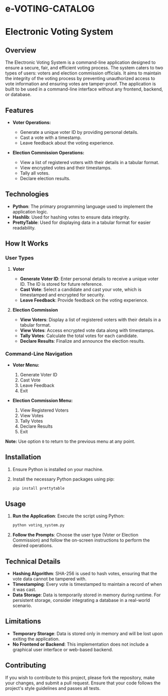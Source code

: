 # e-VOTING-CATALOG
# Electronic Voting System

## Overview

The Electronic Voting System is a command-line application designed to ensure a secure, fair, and efficient voting process. The system caters to two types of users: voters and election commission officials. It aims to maintain the integrity of the voting process by preventing unauthorized access to vote information and ensuring votes are tamper-proof. The application is built to be used in a command-line interface without any frontend, backend, or database.

## Features

- **Voter Operations:**
  - Generate a unique voter ID by providing personal details.
  - Cast a vote with a timestamp.
  - Leave feedback about the voting experience.
  
- **Election Commission Operations:**
  - View a list of registered voters with their details in a tabular format.
  - View encrypted votes and their timestamps.
  - Tally all votes.
  - Declare election results.

## Technologies

- **Python**: The primary programming language used to implement the application logic.
- **Hashlib**: Used for hashing votes to ensure data integrity.
- **PrettyTable**: Used for displaying data in a tabular format for easier readability.

## How It Works

### User Types

1. **Voter**
   - **Generate Voter ID**: Enter personal details to receive a unique voter ID. The ID is stored for future reference.
   - **Cast Vote**: Select a candidate and cast your vote, which is timestamped and encrypted for security.
   - **Leave Feedback**: Provide feedback on the voting experience.

2. **Election Commission**
   - **View Voters**: Display a list of registered voters with their details in a tabular format.
   - **View Votes**: Access encrypted vote data along with timestamps.
   - **Tally Votes**: Calculate the total votes for each candidate.
   - **Declare Results**: Finalize and announce the election results.

### Command-Line Navigation

- **Voter Menu:**
  1. Generate Voter ID
  2. Cast Vote
  3. Leave Feedback
  4. Exit

- **Election Commission Menu:**
  1. View Registered Voters
  2. View Votes
  3. Tally Votes
  4. Declare Results
  5. Exit

**Note:** Use option `0` to return to the previous menu at any point.

## Installation

1. Ensure Python is installed on your machine.
2. Install the necessary Python packages using pip:

    ```sh
    pip install prettytable
    ```

## Usage

1. **Run the Application**: Execute the script using Python:

    ```sh
    python voting_system.py
    ```

2. **Follow the Prompts**: Choose the user type (Voter or Election Commission) and follow the on-screen instructions to perform the desired operations.

## Technical Details

- **Hashing Algorithm**: SHA-256 is used to hash votes, ensuring that the vote data cannot be tampered with.
- **Timestamping**: Every vote is timestamped to maintain a record of when it was cast.
- **Data Storage**: Data is temporarily stored in memory during runtime. For persistent storage, consider integrating a database in a real-world scenario.

## Limitations

- **Temporary Storage**: Data is stored only in memory and will be lost upon exiting the application.
- **No Frontend or Backend**: This implementation does not include a graphical user interface or web-based backend.

## Contributing

If you wish to contribute to this project, please fork the repository, make your changes, and submit a pull request. Ensure that your code follows the project's style guidelines and passes all tests.

